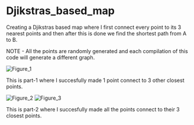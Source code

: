 # Djikstras_based_map
Creating a Djikstras based map where I first connect every point to its 3 nearest points and then after this is done we find the shortest path from A to B.

NOTE - 
All the points are randomly generated and each compilation of this code will generate a different graph.

![Figure_1](https://github.com/DhruvgiriGoswami/Djikstras_based_map/assets/53379413/98c45d0a-0a70-4a67-83cd-9d28bf057219)

This is part-1 where I succesfully made 1 point connect to 3 other closest points.


![Figure_2](https://github.com/DhruvgiriGoswami/Djikstras_based_map/assets/53379413/9b6b16ab-1233-4c97-a9fb-aeb1d12358bd)
![Figure_3](https://github.com/DhruvgiriGoswami/Djikstras_based_map/assets/53379413/687441ae-b34a-474c-9c8f-b12b412554b5)

This is part-2 where I succesfully made all the points connect to their 3 closest points.
